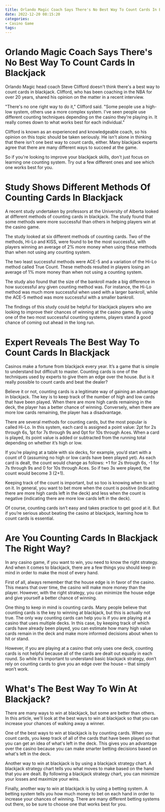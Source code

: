 ```yaml
---
title: Orlando Magic Coach Says There's No Best Way To Count Cards In Blackjack 
date: 2022-12-20 08:15:20
categories:
- Casino Game
tags:
---
```



#  Orlando Magic Coach Says There's No Best Way To Count Cards In Blackjack 

Orlando Magic head coach Steve Clifford doesn't think there's a best way to count cards in blackjack. Clifford, who has been coaching in the NBA for over 20 years, shared his opinion on the matter in a recent interview.

"There's no one right way to do it," Clifford said. "Some people use a high-low system, others use a more complex system. I've seen people use different counting techniques depending on the casino they're playing in. It really comes down to what works best for each individual."

Clifford is known as an experienced and knowledgeable coach, so his opinion on this topic should be taken seriously. He isn't alone in thinking that there isn't one best way to count cards, either. Many blackjack experts agree that there are many different ways to succeed at the game.

So if you're looking to improve your blackjack skills, don't just focus on learning one counting system. Try out a few different ones and see which one works best for you.

#  Study Shows Different Methods Of Counting Cards In Blackjack 

A recent study undertaken by professors at the University of Alberta looked at different methods of counting cards in blackjack. The study found that some methods were more successful than others in helping players win at the casino game.

The study looked at six different methods of counting cards. Two of the methods, Hi-Lo and KISS, were found to be the most successful, with players winning an average of 2% more money when using these methods than when not using any counting system.

The two least successful methods were ACE-5 and a variation of the Hi-Lo method called True Count. These methods resulted in players losing an average of 1% more money than when not using a counting system.

The study also found that the size of the bankroll made a big difference in how successful any given counting method was. For instance, the Hi-Lo method was much more successful when used with a larger bankroll, while the ACE-5 method was more successful with a smaller bankroll.

The findings of this study could be helpful for blackjack players who are looking to improve their chances of winning at the casino game. By using one of the two most successful counting systems, players stand a good chance of coming out ahead in the long run.

#  Expert Reveals The Best Way To Count Cards In Blackjack 

Casinos make a fortune from blackjack every year. It’s a game that is simple to understand but difficult to master. Counting cards is one of the techniques used by experts to give them an edge over the house. But is it really possible to count cards and beat the dealer? 

 Believe it or not, counting cards is a legitimate way of gaining an advantage in blackjack. The key is to keep track of the number of high and low cards that have been played. When there are more high cards remaining in the deck, the player has a better chance of winning. Conversely, when there are more low cards remaining, the player has a disadvantage. 

There are several methods for counting cards, but the most popular is called Hi-Lo. In this system, each card is assigned a point value: 2pt for 2s through 6s, 1pt for 7s through 9s and 0pt for 10s through Aces. When a card is played, its point value is added or subtracted from the running total depending on whether it’s high or low. 

If you’re playing at a table with six decks, for example, you’d start with a count of 0 (assuming no high or low cards have been played yet). As each card is dealt, the count would change as follows: +1 for 2s through 6s, -1 for 7s through 9s and 0 for 10s through Aces. So if two 3s were played, the count would become 3 (2+1). 

Keeping track of the count is important, but so too is knowing when to act on it. In general, you want to bet more when the count is positive (indicating there are more high cards left in the deck) and less when the count is negative (indicating there are more low cards left in the deck). 

Of course, counting cards isn’t easy and takes practice to get good at it. But if you’re serious about beating the casino at blackjack, learning how to count cards is essential.

#  Are You Counting Cards In Blackjack The Right Way? 

In any casino game, if you want to win, you need to know the right strategy. And when it comes to blackjack, there are a few things you should keep in mind in order to make the most of every hand. 

First of all, always remember that the house edge is in favor of the casino. This means that over time, the casino will make more money than the player. However, with the right strategy, you can minimize the house edge and give yourself a better chance of winning. 

One thing to keep in mind is counting cards. Many people believe that counting cards is the key to winning at blackjack, but this is actually not true. The only way counting cards can help you is if you are playing at a casino that uses multiple decks. In this case, by keeping track of which cards have already been played, you can estimate how many high value cards remain in the deck and make more informed decisions about when to hit or stand. 

However, if you are playing at a casino that only uses one deck, counting cards is not helpful because all of the cards are dealt out equally in each round. So while it’s important to understand basic blackjack strategy, don’t rely on counting cards to give you an edge over the house – that simply won’t work.

#  What's The Best Way To Win At Blackjack?

There are many ways to win at blackjack, but some are better than others. In this article, we'll look at the best ways to win at blackjack so that you can increase your chances of walking away a winner.

One of the best ways to win at blackjack is by counting cards. When you count cards, you keep track of all of the cards that have been played so that you can get an idea of what's left in the deck. This gives you an advantage over the casino because you can make smarter betting decisions based on what's left in the deck.

Another way to win at blackjack is by using a blackjack strategy chart. A blackjack strategy chart tells you what moves to make based on the hand that you are dealt. By following a blackjack strategy chart, you can minimize your losses and maximize your wins.

Finally, another way to win at blackjack is by using a betting system. A betting system tells you how much money to bet on each hand in order to increase your chances of winning. There are many different betting systems out there, so be sure to choose one that works best for you.